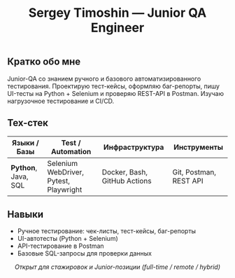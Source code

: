 <h1 align="center">Sergey Timoshin — Junior QA Engineer</h1>

<p align="center">
  <a href="https://t.me/AlSerTim">
    <img src="https://img.shields.io/badge/Telegram-@AlSerTim-blue?logo=telegram" alt="">
  </a>
</p>

## Кратко обо мне
Junior-QA со знанием ручного и базового автоматизированного тестирования. Проектирую тест-кейсы, оформляю баг-репорты, пишу UI-тесты на Python + Selenium и проверяю REST-API в Postman. Изучаю нагрузочное тестирование и CI/CD.

## Тех-стек

| Языки / Базы          | Test / Automation                      | Инфраструктура               | Инструменты            |
|-----------------------|----------------------------------------|------------------------------|------------------------|
| **Python**, Java, SQL | Selenium WebDriver, Pytest, Playwright | Docker, Bash, GitHub Actions | Git, Postman, REST API |

## Навыки
- Ручное тестирование: чек-листы, тест-кейсы, баг-репорты  
- UI-автотесты (Python + Selenium)  
- API-тестирование в Postman  
- Базовые SQL-запросы для проверки данных

<p align="center"><i>Открыт для стажировок и Junior-позиции (full-time / remote / hybrid)</i></p>
